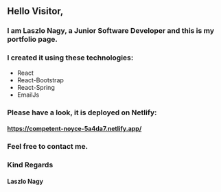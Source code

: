 ## Hello Visitor,

### I am Laszlo Nagy, a Junior Software Developer and this is my portfolio page.

### I created it using these technologies:
- React
- React-Bootstrap
- React-Spring
- EmailJs

### Please have a look, it is deployed on Netlify:

#### https://competent-noyce-5a4da7.netlify.app/

### Feel free to contact me.

### Kind Regards

#### Laszlo Nagy